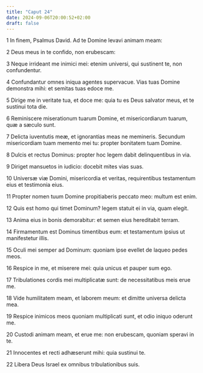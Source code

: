 ```yaml
---
title: "Caput 24"
date: 2024-09-06T20:00:52+02:00
draft: false
---
```



1 In finem, Psalmus David. Ad te Domine levavi animam meam:

2 Deus meus in te confido, non erubescam:

3 Neque irrideant me inimici mei: etenim universi, qui sustinent te, non confundentur.

4 Confundantur omnes iniqua agentes supervacue. Vias tuas Domine demonstra mihi: et semitas tuas edoce me.

5 Dirige me in veritate tua, et doce me: quia tu es Deus salvator meus, et te sustinui tota die.

6 Reminiscere miserationum tuarum Domine, et misericordiarum tuarum, quæ a sæculo sunt.

7 Delicta iuventutis meæ, et ignorantias meas ne memineris. Secundum misericordiam tuam memento mei tu: propter bonitatem tuam Domine.

8 Dulcis et rectus Dominus: propter hoc legem dabit delinquentibus in via.

9 Diriget mansuetos in iudicio: docebit mites vias suas.

10 Universæ viæ Domini, misericordia et veritas, requirentibus testamentum eius et testimonia eius.

11 Propter nomen tuum Domine propitiaberis peccato meo: multum est enim.

12 Quis est homo qui timet Dominum? legem statuit ei in via, quam elegit.

13 Anima eius in bonis demorabitur: et semen eius hereditabit terram.

14 Firmamentum est Dominus timentibus eum: et testamentum ipsius ut manifestetur illis.

15 Oculi mei semper ad Dominum: quoniam ipse evellet de laqueo pedes meos.

16 Respice in me, et miserere mei: quia unicus et pauper sum ego.

17 Tribulationes cordis mei multiplicatæ sunt: de necessitatibus meis erue me.

18 Vide humilitatem meam, et laborem meum: et dimitte universa delicta mea.

19 Respice inimicos meos quoniam multiplicati sunt, et odio iniquo oderunt me.

20 Custodi animam meam, et erue me: non erubescam, quoniam speravi in te.

21 Innocentes et recti adhæserunt mihi: quia sustinui te.

22 Libera Deus Israel ex omnibus tribulationibus suis.


